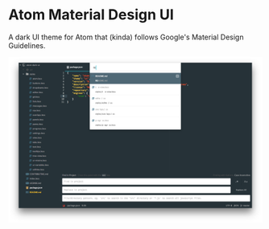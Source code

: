 # Atom Material Design UI

A dark UI theme for Atom that (kinda) follows Google's Material Design Guidelines.

![](/screenshot.png)
